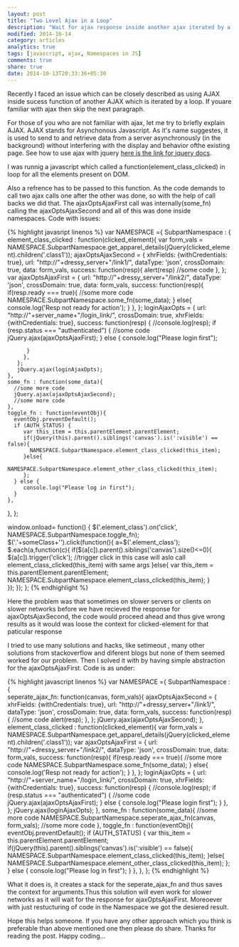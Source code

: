 ```yaml
---
layout: post
title: "Two Level Ajax in a Loop"
description: "Wait for ajax response inside another ajax iterated by a loop"
modified: 2014-10-14
category: articles
analytics: true
tags: [javascript, ajax, Namespaces in JS]
comments: true
share: true
date: 2014-10-13T20:33:36+05:30
---
```

Recently I faced an issue which can be closely described as using AJAX inside sucess function of another AJAX which is iterated by a loop. If youare familiar with ajax then skip the next paragraph.

For those of you who are not familiar with ajax, let me try to briefly explain AJAX. AJAX stands for Asynchonous Javascript. As it's name suggestes, it is used to send to and retrieve data from a server asynchronously (in the background) without interfering with the display and behavior ofthe existing page. See how to use ajax with jquery [here is the link for jquery docs](http://api.jquery.com/jquery.ajax/).

I was runnig a javascript which called a function(element\_class\_clicked) in loop for all the elements present on DOM.

Also a refrence has to be passed to this function. As the code demands to call two ajax calls one after the other was done, so with the help of call backs we did that. The ajaxOptsAjaxFirst call was internally(some\_fn) calling the ajaxOptsAjaxSecond and all of this was done inside namespaces. Code with issues:

{% highlight javasript linenos %}
var NAMESPACE ={
  SubpartNamespace : {  
    element_class_clicked : function(clicked_element){
       var form_vals = NAMESPACE.SubpartNamespace.get_apparel_details(jQuery(clicked_element).children('.class1'));
       ajaxOptsAjaxSecond = {
       	xhrFields: {withCredentials: true},
       	url: "http://"+dressy_server+"/link1/",
       	dataType: 'json',
       	crossDomain: true,
       	data: form_vals,
       	success: function(resp){
       		alert(resp)
       	  //some code
       	},
       };
       var ajaxOptsAjaxFirst =  {
       	url: "http://"+dressy_server+"/link2/",
       	dataType: 'json',
       	crossDomain: true,
       	data: form_vals,
       	success: function(resp){
       	  if(resp.ready === true){
       	    //some more code
       	    NAMESPACE.SubpartNamespace.some_fn(some_data);
       	  } 
       	  else{
       	    console.log('Resp not ready for action');
       	  }
       	},
       };
       loginAjaxOpts = {
       	url: "http://"+server_name+"/login_link/",
       	crossDomain: true,
       	xhrFields: {withCredentials: true},
       	success: function(resp) {
       	  //console.log(resp);
       	  if (resp.status === "authenticated") {
       	      //some code
       	      jQuery.ajax(ajaxOptsAjaxFirst);
       	  } else {
       	      console.log("Please login first");
       	      
       	  }
         },
       };
       jQuery.ajax(loginAjaxOpts);
    },
    some_fn : function(some_data){
      //some more code
      jQuery.ajax(ajaxOptsAjaxSecond);	
      //some more code
    },
    toggle_fn : function(eventObj){
      eventObj.preventDefault();
      if (AUTH_STATUS) {
         var this_item = this.parentElement.parentElement; 
         if(jQuery(this).parent().siblings('canvas').is(':visible') == false){
           NAMESPACE.SubpartNamespace.element_class_clicked(this_item);
         }else{
           NAMESPACE.SubpartNamespace.element_other_class_clicked(this_item);
         };
      } else {
         console.log("Please log in first");
      } 
    },
  },
};

window.onload= function() {
  $('.element\_class').on('click', NAMESPACE.SubpartNamespace.toggle\_fn);   
  $('.'+someClass+'').click(function(){ 
    a=$('.element_class');
    $.each(a,function(c){
      if($(a[c]).parent().siblings('canvas').size()<=0){
         $(a[c]).trigger('click');
         //trigger click in this case will aslo call element_class_clicked(this_item) with same args
      }else{
        var this_item = this.parentElement.parentElement;
        NAMESPACE.SubpartNamespace.element_class_clicked(this_item);
      }    
    }); 
  });
};
{% endhighlight %}

Here the problem was that sometimes on slower servers or clients on slower networks before we have recieved the response 
for ajaxOptsAjaxSecond, the code would proceed ahead and thus give wrong results as it would was loose the context for clicked-element 
for that paticular response

I tried to use many solutions and hacks, like setimeout , many other solutions from stackoverflow and diferent blogs but none of them seemed
worked for our problem. Then I solved it with by having simple abstraction for the ajaxOptsAjaxFirst. Code is as under:

{% highlight javascript linenos %}
var NAMESPACE ={
  SubpartNamespace : {  
    seperate_ajax_fn: function(canvas, form_vals){
      ajaxOptsAjaxSecond = {
        xhrFields: {withCredentials: true},
        url: "http://"+dressy_server+"/link1/",
        dataType: 'json',
        crossDomain: true,
        data: form_vals,
        success: function(resp){
          //some code
          alert(resp);
        },
      };
      jQuery.ajax(ajaxOptsAjaxSecond);
    },
    element_class_clicked : function(clicked_element){
      var form_vals = NAMESPACE.SubpartNamespace.get_apparel_details(jQuery(clicked_element).children('.class1'));
      var ajaxOptsAjaxFirst =  {
        url: "http://"+dressy_server+"/link2/",
        dataType: 'json',
        crossDomain: true,
        data: form_vals,
        success: function(resp){
          if(resp.ready === true){
            //some more code
            NAMESPACE.SubpartNamespace.some_fn(some_data);
          } 
          else{
            console.log('Resp not ready for action');
          }
        },
      };
      loginAjaxOpts = {
        url: "http://"+server_name+"/login_link/",
        crossDomain: true,
        xhrFields: {withCredentials: true},
        success: function(resp) {
          //console.log(resp);
          if (resp.status === "authenticated") {
              //some code
              jQuery.ajax(ajaxOptsAjaxFirst);
          } else {
              console.log("Please login first");
          }
        },
      };
      jQuery.ajax(loginAjaxOpts);
    },
    some_fn : function(some_data){
      //some more code
      NAMESPACE.SubpartNamespace.seperate_ajax_fn(canvas, form_vals);
      //some more code
    },
    toggle_fn : function(eventObj){
      eventObj.preventDefault();
      if (AUTH_STATUS) {
        var this_item = this.parentElement.parentElement; 
        if(jQuery(this).parent().siblings('canvas').is(':visible') == false){
          NAMESPACE.SubpartNamespace.element_class_clicked(this_item);
        }else{
          NAMESPACE.SubpartNamespace.element_other_class_clicked(this_item);
        };
      } else {
        console.log("Please log in first");
      } 
    },
  },
};
{% endhighlight %}

What it does is, it creates a stack for the seperate\_ajax\_fn and thus saves the context for arguments.Thus this solution will even work for slower networks as it will wait for the response for ajaxOptsAjaxFirst. Moreoever with just restucturing of code in the Namespace we got the desiered result.

Hope this helps someone. If you have any other approach which you think is preferable than above mentioned one then please do share. Thanks for reading the post. Happy coding... 
